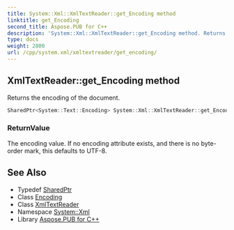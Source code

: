 ```yaml
---
title: System::Xml::XmlTextReader::get_Encoding method
linktitle: get_Encoding
second_title: Aspose.PUB for C++
description: 'System::Xml::XmlTextReader::get_Encoding method. Returns the encoding of the document in C++.'
type: docs
weight: 2800
url: /cpp/system.xml/xmltextreader/get_encoding/
---
```

## XmlTextReader::get_Encoding method


Returns the encoding of the document.

```cpp
SharedPtr<System::Text::Encoding> System::Xml::XmlTextReader::get_Encoding()
```


### ReturnValue

The encoding value. If no encoding attribute exists, and there is no byte-order mark, this defaults to UTF-8.

## See Also

* Typedef [SharedPtr](../../../system/sharedptr/)
* Class [Encoding](../../../system.text/encoding/)
* Class [XmlTextReader](../)
* Namespace [System::Xml](../../)
* Library [Aspose.PUB for C++](../../../)
